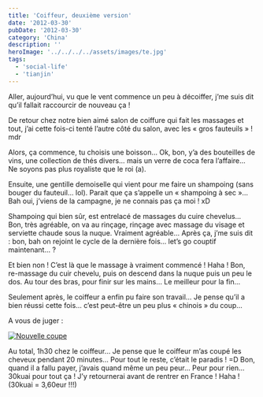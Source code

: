```yaml
---
title: 'Coiffeur, deuxième version'
date: '2012-03-30'
pubDate: '2012-03-30'
category: 'China'
description: ''
heroImage: '../../../../assets/images/te.jpg'
tags:
  - 'social-life'
  - 'tianjin'
---
```


Aller, aujourd’hui, vu que le vent commence un peu à décoiffer, j’me suis dit qu’il fallait raccourcir de nouveau ça !

De retour chez notre bien aimé salon de coiffure qui fait les massages et tout, j’ai cette fois-ci tenté l’autre côté du salon, avec les « gros fauteuils » ! mdr

Alors, ça commence, tu choisis une boisson… Ok, bon, y’a des bouteilles de vins, une collection de thés divers… mais un verre de coca fera l’affaire… Ne soyons pas plus royaliste que le roi (a).

Ensuite, une gentille demoiselle qui vient pour me faire un shampoing (sans bouger du fauteuil… lol). Parait que ça s’appelle un « shampoing à sec »… Bah oui, j’viens de la campagne, je ne connais pas ça moi ! xD

Shampoing qui bien sûr, est entrelacé de massages du cuire chevelus… Bon, très agréable, on va au rinçage, rinçage avec massage du visage et serviette chaude sous la nuque. Vraiment agréable… Après ça, j’me suis dit : bon, bah on rejoint le cycle de la dernière fois… let’s go couptif maintenant… ?

Et bien non ! C’est là que le massage à vraiment commencé ! Haha ! Bon, re-massage du cuir chevelu, puis on descend dans la nuque puis un peu le dos. Au tour des bras, pour finir sur les mains… Le meilleur pour la fin…

Seulement après, le coiffeur a enfin pu faire son travail… Je pense qu’il a bien réussi cette fois… c’est peut-être un peu plus « chinois » du coup…

A vous de juger :

[![Nouvelle coupe](http://malparty.fr/wp-content/uploads/2013/05/041.jpg)](http://malparty.fr/wp-content/uploads/2013/05/041.jpg)

Au total, 1h30 chez le coiffeur… Je pense que le coiffeur m’as coupé les cheveux pendant 20 minutes… Pour tout le reste, c’était le paradis ! =D Bon, quand il a fallu payer, j’avais quand même un peu peur… Peur pour rien… 30kuai pour tout ça ! J’y retournerai avant de rentrer en France ! Haha ! (30kuai = 3,60eur !!!)
